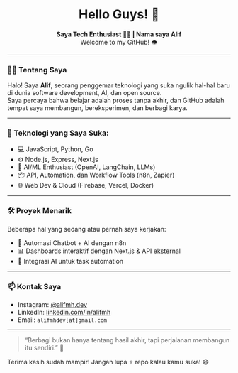 <h1 align="center">Hello Guys! 👋</h1>

<p align="center">
  <b>Saya Tech Enthusiast 👨‍💻 | Nama saya Alif</b><br>
  Welcome to my GitHub! 👁️
</p>

---

### 👨‍💻 Tentang Saya

Halo! Saya **Alif**, seorang penggemar teknologi yang suka ngulik hal-hal baru di dunia software development, AI, dan open source.  
Saya percaya bahwa belajar adalah proses tanpa akhir, dan GitHub adalah tempat saya membangun, bereksperimen, dan berbagi karya.

---

### 🚀 Teknologi yang Saya Suka:
- 💻 JavaScript, Python, Go
- ⚙️ Node.js, Express, Next.js
- 🧠 AI/ML Enthusiast (OpenAI, LangChain, LLMs)
- 📦 API, Automation, dan Workflow Tools (n8n, Zapier)
- 🌐 Web Dev & Cloud (Firebase, Vercel, Docker)

---

### 🛠 Proyek Menarik
Beberapa hal yang sedang atau pernah saya kerjakan:
- 🔧 Automasi Chatbot + AI dengan n8n
- 📊 Dashboards interaktif dengan Next.js & API eksternal
- 🤖 Integrasi AI untuk task automation

---

### 📫 Kontak Saya

- Instagram: [@alifmh.dev](https://instagram.com/alifmh.dev)
- LinkedIn: [linkedin.com/in/alifmh](https://linkedin.com/in/alifmh)
- Email: `alifmhdev[at]gmail.com`

---

> “Berbagi bukan hanya tentang hasil akhir, tapi perjalanan membangun itu sendiri.” 🚀

Terima kasih sudah mampir! Jangan lupa ⭐ repo kalau kamu suka! 😄
